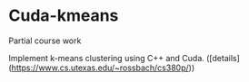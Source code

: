 # Cuda-kmeans

Partial course work

Implement k-means clustering using C++ and Cuda. ([details] (https://www.cs.utexas.edu/~rossbach/cs380p/)) 
